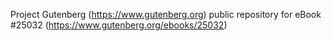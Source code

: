 Project Gutenberg (https://www.gutenberg.org) public repository for eBook #25032 (https://www.gutenberg.org/ebooks/25032)
